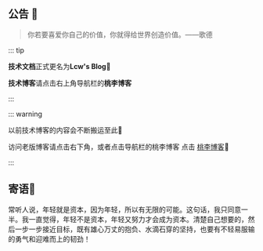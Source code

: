 ## 公告<Badge text="beta" type="warning"/> <Badge text="reco主题"/>📖

> 你若要喜爱你自己的价值，你就得给世界创造价值。——歌德

::: tip

**技术文档**正式更名为**Lcw's Blog**🚀

**技术博客**请点击右上角导航栏的**桃李博客**

:::

::: warning

以前技术博客的内容会不断搬运至此🚌

访问老版博客请点击右下角，或者点击导航栏的桃李博客
点击 [桃李博客](https://ataoli.cn)🙉

:::

<!--<details class="custom-block details" open="" style="display: block; position: relative; border-radius: 2px; margin: 1em 0px; padding: 1rem; background-color: var(--code-color); color: rgb(36, 36, 36); font-family: Ubuntu, -apple-system, BlinkMacSystemFont, &quot;Segoe UI&quot;, Roboto, Oxygen, Cantarell, &quot;Fira Sans&quot;, &quot;Droid Sans&quot;, &quot;Helvetica Neue&quot;, sans-serif; font-size: 15px; font-style: normal; font-variant-ligatures: normal; font-variant-caps: normal; font-weight: 400; letter-spacing: normal; orphans: 2; text-align: start; text-indent: 0px; text-transform: none; white-space: normal; widows: 2; word-spacing: 0px; -webkit-text-stroke-width: 0px; text-decoration-thickness: initial; text-decoration-style: initial; text-decoration-color: initial;"><summary style="font-weight: 550; font-size: 16px; margin-top: 0px; padding-top: 11px; padding-bottom: 11px; background-color: rgba(117, 130, 107, 0.26); border-radius: 5px; outline: none; cursor: pointer;">其他</summary><p style="line-height: 2.2; margin-bottom: 0px; padding-bottom: 0px;">本博客可能在 IE / Edge 中不生效</p></details>-->

## 寄语🎉

​    常听人说，年轻就是资本，因为年轻，所以有无限的可能。这句话，我只同意一半。我一直觉得，年轻不是资本，年轻又努力才会成为资本。清楚自己想要的，然后一步一步接近目标，既有雄心万丈的抱负、水滴石穿的坚持，也要有不轻易服输的勇气和迎难而上的韧劲！



